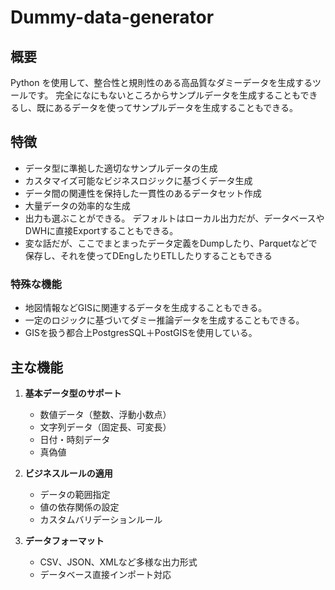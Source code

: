 # Dummy-data-generator

## 概要
Python を使用して、整合性と規則性のある高品質なダミーデータを生成するツールです。
完全になにもないところからサンプルデータを生成することもできるし、既にあるデータを使ってサンプルデータを生成することもできる。


## 特徴
- データ型に準拠した適切なサンプルデータの生成
- カスタマイズ可能なビジネスロジックに基づくデータ生成
- データ間の関連性を保持した一貫性のあるデータセット作成
- 大量データの効率的な生成
- 出力も選ぶことができる。 デフォルトはローカル出力だが、データベースやDWHに直接Exportすることもできる。
- 変な話だが、ここでまとまったデータ定義をDumpしたり、Parquetなどで保存し、それを使ってDEngしたりETLしたりすることもできる

### 特殊な機能
- 地図情報などGISに関連するデータを生成することもできる。
- 一定のロジックに基づいてダミー推論データを生成することもできる。
- GISを扱う都合上PostgresSQL＋PostGISを使用している。


## 主な機能
1. **基本データ型のサポート**
   - 数値データ（整数、浮動小数点）
   - 文字列データ（固定長、可変長）
   - 日付・時刻データ
   - 真偽値

2. **ビジネスルールの適用**
   - データの範囲指定
   - 値の依存関係の設定
   - カスタムバリデーションルール

3. **データフォーマット**
   - CSV、JSON、XMLなど多様な出力形式
   - データベース直接インポート対応
